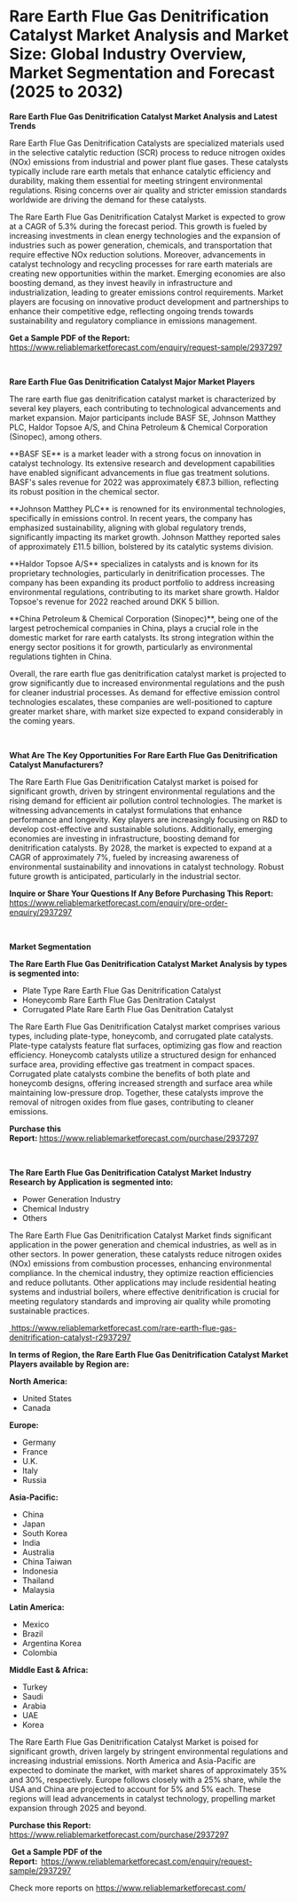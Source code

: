 <p><h1>Rare Earth Flue Gas Denitrification Catalyst Market Analysis and Market Size: Global Industry Overview, Market Segmentation and Forecast (2025 to 2032)</h1></p><p><strong>Rare Earth Flue Gas Denitrification Catalyst Market Analysis and Latest Trends</strong></p>
<p><p>Rare Earth Flue Gas Denitrification Catalysts are specialized materials used in the selective catalytic reduction (SCR) process to reduce nitrogen oxides (NOx) emissions from industrial and power plant flue gases. These catalysts typically include rare earth metals that enhance catalytic efficiency and durability, making them essential for meeting stringent environmental regulations. Rising concerns over air quality and stricter emission standards worldwide are driving the demand for these catalysts.</p><p>The Rare Earth Flue Gas Denitrification Catalyst Market is expected to grow at a CAGR of 5.3% during the forecast period. This growth is fueled by increasing investments in clean energy technologies and the expansion of industries such as power generation, chemicals, and transportation that require effective NOx reduction solutions. Moreover, advancements in catalyst technology and recycling processes for rare earth materials are creating new opportunities within the market. Emerging economies are also boosting demand, as they invest heavily in infrastructure and industrialization, leading to greater emissions control requirements. Market players are focusing on innovative product development and partnerships to enhance their competitive edge, reflecting ongoing trends towards sustainability and regulatory compliance in emissions management.</p></p>
<p><strong>Get a Sample PDF of the Report:&nbsp;</strong> <a href="https://www.reliablemarketforecast.com/enquiry/request-sample/2937297?utm_campaign=3500&utm_medium=2&utm_source=Github&utm_content=ia&utm_term=14032025&utm_id=rare-earth-flue-gas-denitrification-catalyst">https://www.reliablemarketforecast.com/enquiry/request-sample/2937297</a></p>
<p>&nbsp;</p>
<p><strong>Rare Earth Flue Gas Denitrification Catalyst Major Market Players</strong></p>
<p><p>The rare earth flue gas denitrification catalyst market is characterized by several key players, each contributing to technological advancements and market expansion. Major participants include BASF SE, Johnson Matthey PLC, Haldor Topsoe A/S, and China Petroleum & Chemical Corporation (Sinopec), among others.</p><p>**BASF SE** is a market leader with a strong focus on innovation in catalyst technology. Its extensive research and development capabilities have enabled significant advancements in flue gas treatment solutions. BASF's sales revenue for 2022 was approximately €87.3 billion, reflecting its robust position in the chemical sector.</p><p>**Johnson Matthey PLC** is renowned for its environmental technologies, specifically in emissions control. In recent years, the company has emphasized sustainability, aligning with global regulatory trends, significantly impacting its market growth. Johnson Matthey reported sales of approximately £11.5 billion, bolstered by its catalytic systems division.</p><p>**Haldor Topsoe A/S** specializes in catalysts and is known for its proprietary technologies, particularly in denitrification processes. The company has been expanding its product portfolio to address increasing environmental regulations, contributing to its market share growth. Haldor Topsoe's revenue for 2022 reached around DKK 5 billion.</p><p>**China Petroleum & Chemical Corporation (Sinopec)**, being one of the largest petrochemical companies in China, plays a crucial role in the domestic market for rare earth catalysts. Its strong integration within the energy sector positions it for growth, particularly as environmental regulations tighten in China.</p><p>Overall, the rare earth flue gas denitrification catalyst market is projected to grow significantly due to increased environmental regulations and the push for cleaner industrial processes. As demand for effective emission control technologies escalates, these companies are well-positioned to capture greater market share, with market size expected to expand considerably in the coming years.</p></p>
<p>&nbsp;</p>
<p><strong>What Are The Key Opportunities For Rare Earth Flue Gas Denitrification Catalyst Manufacturers?</strong></p>
<p><p>The Rare Earth Flue Gas Denitrification Catalyst market is poised for significant growth, driven by stringent environmental regulations and the rising demand for efficient air pollution control technologies. The market is witnessing advancements in catalyst formulations that enhance performance and longevity. Key players are increasingly focusing on R&D to develop cost-effective and sustainable solutions. Additionally, emerging economies are investing in infrastructure, boosting demand for denitrification catalysts. By 2028, the market is expected to expand at a CAGR of approximately 7%, fueled by increasing awareness of environmental sustainability and innovations in catalyst technology. Robust future growth is anticipated, particularly in the industrial sector.</p></p>
<p><strong>Inquire or Share Your Questions If Any Before Purchasing This Report:</strong> <a href="https://www.reliablemarketforecast.com/enquiry/pre-order-enquiry/2937297?utm_campaign=3500&utm_medium=2&utm_source=Github&utm_content=ia&utm_term=14032025&utm_id=rare-earth-flue-gas-denitrification-catalyst">https://www.reliablemarketforecast.com/enquiry/pre-order-enquiry/2937297</a></p>
<p>&nbsp;</p>
<p><strong>Market Segmentation</strong></p>
<p><strong>The Rare Earth Flue Gas Denitrification Catalyst Market Analysis by types is segmented into:</strong></p>
<p><ul><li>Plate Type Rare Earth Flue Gas Denitrification Catalyst</li><li>Honeycomb Rare Earth Flue Gas Denitration Catalyst</li><li>Corrugated Plate Rare Earth Flue Gas Denitration Catalyst</li></ul></p>
<p><p>The Rare Earth Flue Gas Denitrification Catalyst market comprises various types, including plate-type, honeycomb, and corrugated plate catalysts. Plate-type catalysts feature flat surfaces, optimizing gas flow and reaction efficiency. Honeycomb catalysts utilize a structured design for enhanced surface area, providing effective gas treatment in compact spaces. Corrugated plate catalysts combine the benefits of both plate and honeycomb designs, offering increased strength and surface area while maintaining low-pressure drop. Together, these catalysts improve the removal of nitrogen oxides from flue gases, contributing to cleaner emissions.</p></p>
<p><strong>Purchase this Report:&nbsp;</strong><a href="https://www.reliablemarketforecast.com/purchase/2937297?utm_campaign=3500&utm_medium=2&utm_source=Github&utm_content=ia&utm_term=14032025&utm_id=rare-earth-flue-gas-denitrification-catalyst">https://www.reliablemarketforecast.com/purchase/2937297</a></p>
<p>&nbsp;</p>
<p><strong>The Rare Earth Flue Gas Denitrification Catalyst Market Industry Research by Application is segmented into:</strong></p>
<p><ul><li>Power Generation Industry</li><li>Chemical Industry</li><li>Others</li></ul></p>
<p><p>The Rare Earth Flue Gas Denitrification Catalyst Market finds significant application in the power generation and chemical industries, as well as in other sectors. In power generation, these catalysts reduce nitrogen oxides (NOx) emissions from combustion processes, enhancing environmental compliance. In the chemical industry, they optimize reaction efficiencies and reduce pollutants. Other applications may include residential heating systems and industrial boilers, where effective denitrification is crucial for meeting regulatory standards and improving air quality while promoting sustainable practices.</p></p>
<p><a href="https://www.reliablemarketforecast.com/rare-earth-flue-gas-denitrification-catalyst-r2937297?utm_campaign=3500&utm_medium=2&utm_source=Github&utm_content=ia&utm_term=14032025&utm_id=rare-earth-flue-gas-denitrification-catalyst">&nbsp;https://www.reliablemarketforecast.com/rare-earth-flue-gas-denitrification-catalyst-r2937297</a></p>
<p><strong>In terms of Region, the Rare Earth Flue Gas Denitrification Catalyst Market Players available by Region are:</strong></p>
<p>
    <p> <strong> North America: </strong>
        <ul>
            <li>United States</li>
            <li>Canada</li>
        </ul>
        </p> 
    <p> <strong> Europe: </strong>
        <ul>
            <li>Germany</li>
            <li>France</li>
            <li>U.K.</li>
            <li>Italy</li>
            <li>Russia</li>
        </ul>
        </p> 
    <p> <strong> Asia-Pacific: </strong>
        <ul>
            <li>China</li>
            <li>Japan</li>
            <li>South Korea</li>
            <li>India</li>
            <li>Australia</li>
            <li>China Taiwan</li>
            <li>Indonesia</li>
            <li>Thailand</li>
            <li>Malaysia</li>
        </ul>
        </p> 
    <p> <strong> Latin America: </strong>
        <ul>
            <li>Mexico</li>
            <li>Brazil</li>
            <li>Argentina Korea</li>
            <li>Colombia</li>
        </ul>
        </p> 
    <p> <strong> Middle East & Africa: </strong>
        <ul>
            <li>Turkey</li>
            <li>Saudi</li>
            <li>Arabia</li>
            <li>UAE</li>
            <li>Korea</li>
        </ul>
    </p>
    </p>
<p><p>The Rare Earth Flue Gas Denitrification Catalyst Market is poised for significant growth, driven largely by stringent environmental regulations and increasing industrial emissions. North America and Asia-Pacific are expected to dominate the market, with market shares of approximately 35% and 30%, respectively. Europe follows closely with a 25% share, while the USA and China are projected to account for 5% and 5% each. These regions will lead advancements in catalyst technology, propelling market expansion through 2025 and beyond.</p></p>
<p><strong>Purchase this Report: </strong><a href="https://www.reliablemarketforecast.com/purchase/2937297?utm_campaign=3500&utm_medium=2&utm_source=Github&utm_content=ia&utm_term=14032025&utm_id=rare-earth-flue-gas-denitrification-catalyst">https://www.reliablemarketforecast.com/purchase/2937297</a></p>
<p>&nbsp;<strong>Get a Sample PDF of the Report:&nbsp;&nbsp;</strong><a href="https://www.reliablemarketforecast.com/enquiry/request-sample/2937297?utm_campaign=3500&utm_medium=2&utm_source=Github&utm_content=ia&utm_term=14032025&utm_id=rare-earth-flue-gas-denitrification-catalyst">https://www.reliablemarketforecast.com/enquiry/request-sample/2937297</a></p>
<p><strong></strong></p>
<p>Check more reports on <a href="https://www.reliablemarketforecast.com/?utm_campaign=3500&utm_medium=2&utm_source=Github&utm_content=ia&utm_term=14032025&utm_id=rare-earth-flue-gas-denitrification-catalyst">https://www.reliablemarketforecast.com/</a></p>